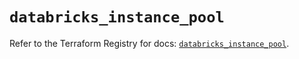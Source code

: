 # `databricks_instance_pool`

Refer to the Terraform Registry for docs: [`databricks_instance_pool`](https://registry.terraform.io/providers/databricks/databricks/1.48.1/docs/resources/instance_pool).
